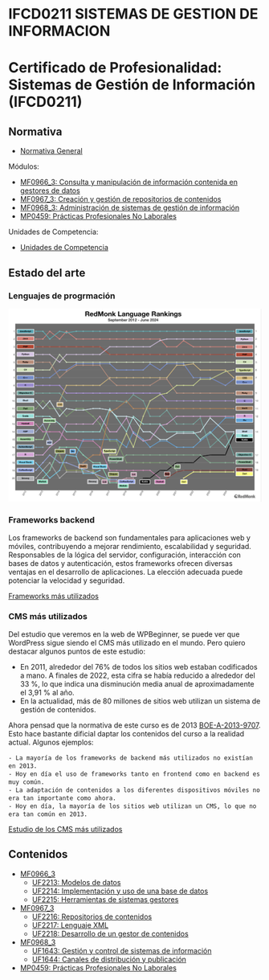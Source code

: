 # IFCD0211 SISTEMAS DE GESTION DE INFORMACION
# Certificado de Profesionalidad: Sistemas de Gestión de Información (IFCD0211)

## Normativa

- [Normativa General](normativa/IFCD0211.md)

Módulos:

- [MF0966_3: Consulta y manipulación de información contenida en gestores de datos](normativa/MF0966_3)
- [MF0967_3: Creación y gestión de repositorios de contenidos](normativa/MF0967_3)
- [MF0968_3: Administración de sistemas de gestión de información](normativa/MF0968_3)
- [MP0459: Prácticas Profesionales No Laborales](normativa/MP0459)

Unidades de Competencia:

- [Unidades de Competencia](normativa/ucs)

## Estado del arte

### Lenguajes de progrmación

![Lenguajes de programación](normativa19/img/redmonk-language-rankings-jun-2024.png)

### Frameworks backend

Los frameworks de backend son fundamentales para aplicaciones web y móviles, contribuyendo a mejorar rendimiento, escalabilidad y seguridad. Responsables de la lógica del servidor, configuración, interacción con bases de datos y autenticación, estos frameworks ofrecen diversas ventajas en el desarrollo de aplicaciones. La elección adecuada puede potenciar la velocidad y seguridad. 

[Frameworks más utilizados](https://profile.es/blog/frameworks-backend-2024/)

### CMS más utilizados

Del estudio que veremos en la web de WPBeginner, se puede ver que WordPress sigue siendo el CMS más utilizado en el mundo. Pero quiero destacar algunos puntos de este estudio:

- En 2011, alrededor del 76% de todos los sitios web estaban codificados a mano. A finales de 2022, esta cifra se había reducido a alrededor del 33 %, lo que indica una disminución media anual de aproximadamente el 3,91 % al año.
- En la actualidad, más de 80 millones de sitios web utilizan un sistema de gestión de contenidos.

Ahora pensad que la normativa de este curso es de 2013 [BOE-A-2013-9707](https://www.boe.es/diario_boe/txt.php?id=BOE-A-2013-9707). Esto hace bastante dificial daptar los contenidos del curso a la realidad actual. Algunos ejemplos:

    - La mayoría de los frameworks de backend más utilizados no existían en 2013.
    - Hoy en día el uso de frameworks tanto en frontend como en backend es muy común.
    - La adaptación de contenidos a los diferentes dispositivos móviles no era tan importante como ahora.
    - Hoy en día, la mayoría de los sitios web utilizan un CMS, lo que no era tan común en 2013.


[Estudio de los CMS más utilizados](https://www.wpbeginner.com/es/research/cms-market-share-report-latest-trends-and-usage-stats/#aioseo-cms-usage-statistics-2022)



## Contenidos
- [MF0966_3](content/MF_0966_3/UF2213)
    - [UF2213: Modelos de datos](content/MF_0966_3/UF2213/UF2213)
    - [UF2214: Implementación y uso de una base de datos](content/MF_0966_3/UF2214)
    - [UF2215: Herramientas de sistemas gestores](content/MF_0966_3/UF2215)
- [MF0967_3](content/MF_0967_3/UF2216)
    - [UF2216: Repositorios de contenidos](content/MF_0967_3/UF2216)
    - [UF2217: Lenguaje XML](content/MF_0967_3/UF2217)
    - [UF2218: Desarrollo de un gestor de contenidos](content/MF_0967_3/UF2218)
- [MF0968_3](content/MF_0968_3/UF1643)
    - [UF1643: Gestión y control de sistemas de información](content/MF_0968_3/UF1643)
    - [UF1644: Canales de distribución y publicación](content/MF_0968_3/UF1644)
- [MP0459: Prácticas Profesionales No Laborales](content/MP0459/Practicas)
